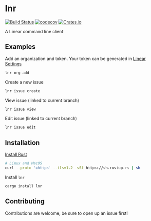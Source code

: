 # lnr

[![Build Status](https://github.com/alanvardy/lnr/workflows/ci/badge.svg)](https://github.com/alanvardy/lnr) [![codecov](https://codecov.io/gh/alanvardy/lnr/branch/main/graph/badge.svg?token=9FBJK1SU0K)](https://codecov.io/gh/alanvardy/lnr) [![Crates.io](https://img.shields.io/crates/v/lnr.svg)](https://crates.io/crates/lnr)

A Linear command line client

## Examples

Add an organization and token. Your token can be generated in [Linear Settings](https://linear.app/settings/api)

```bash
lnr org add
```

Create a new issue

```bash
lnr issue create
```

View issue (linked to current branch)

```bash
lnr issue view
```


Edit issue (linked to current branch)

```bash
lnr issue edit
```

## Installation

[Install Rust](https://www.rust-lang.org/tools/install)

```bash
# Linux and MacOS
curl --proto '=https' --tlsv1.2 -sSf https://sh.rustup.rs | sh
```

Install `lnr`

```bash
cargo install lnr
```

## Contributing

Contributions are welcome, be sure to open up an issue first!